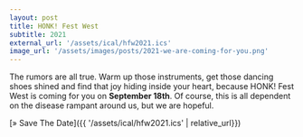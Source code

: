 ```yaml
---
layout: post
title: HONK! Fest West
subtitle: 2021
external_url: '/assets/ical/hfw2021.ics'
image_url: '/assets/images/posts/2021-we-are-coming-for-you.png'
---
```


The rumors are all true. Warm up those instruments, get those dancing shoes shined and find that joy hiding inside your heart, because HONK! Fest West is coming for you on **September 18th**. Of course, this is all dependent on the disease rampant around us, but we are hopeful.

[» Save The Date]({{ '/assets/ical/hfw2021.ics' | relative_url}})

